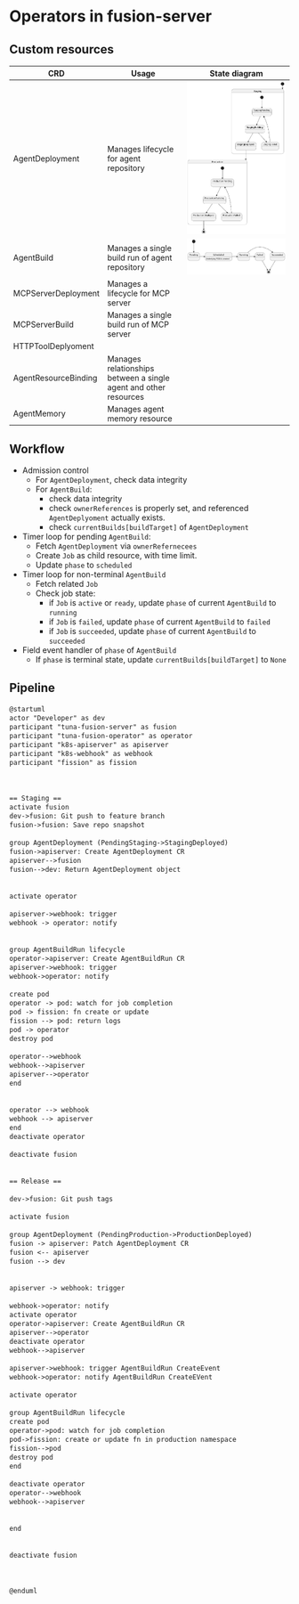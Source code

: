 # Operators in fusion-server

## Custom resources

| CRD               	| Usage                                          | State diagram                                             |
|-----------------------|------------------------------------------------|-----------------------------------------------------------|
| AgentDeployment		| Manages lifecycle for agent repository         | ![Agent Deployment](./state_diagram/agent_deployment.svg) |
| AgentBuild			| Manages a single build run of agent repository | ![AgentBuildRun](./state_diagram/agent_build_run.svg)     |
| MCPServerDeployment	| Manages a lifecycle for MCP server             |                                                           |
| MCPServerBuild		| Manages a single build run of MCP server       |                                                           |
| HTTPToolDeplyoment	|                                                |                                                           |
| AgentResourceBinding	| Manages relationships between a single agent and other resources |											|
| AgentMemory			| Manages agent memory resource					 |															| 


## Workflow

* Admission control
  * For `AgentDeployment`, check data integrity
  * For `AgentBuild`:
    * check data integrity
    * check `ownerReferences` is properly set, and referenced `AgentDeplyoment` actually exists.
    * check `currentBuilds[buildTarget]` of `AgentDeployment`
* Timer loop for pending `AgentBuild`:
  * Fetch `AgentDeployment` via `ownerRefernecees`
  * Create `Job` as child resource, with time limit.
  * Update `phase` to `scheduled`
* Timer loop for non-terminal `AgentBuild`
  * Fetch related `Job`
  * Check job state:
    * if `Job` is `active` or `ready`, update `phase` of current `AgentBuild` to `running`
    * if `Job` is `failed`, update `phase` of current `AgentBuild` to `failed`
    * if `Job` is `succeeded`, update `phase` of current `AgentBuild` to `succeeded`
* Field event handler of `phase` of `AgentBuild`
  * If `phase` is terminal state, update `currentBuilds[buildTarget]` to `None` 


## Pipeline

```plantuml
@startuml
actor "Developer" as dev
participant "tuna-fusion-server" as fusion
participant "tuna-fusion-operator" as operator
participant "k8s-apiserver" as apiserver
participant "k8s-webhook" as webhook
participant "fission" as fission
 
 
 
== Staging ==
activate fusion
dev->fusion: Git push to feature branch
fusion->fusion: Save repo snapshot

group AgentDeployment (PendingStaging->StagingDeployed)
fusion->apiserver: Create AgentDeployment CR
apiserver-->fusion
fusion-->dev: Return AgentDeployment object


activate operator

apiserver->webhook: trigger
webhook -> operator: notify


group AgentBuildRun lifecycle
operator->apiserver: Create AgentBuildRun CR
apiserver->webhook: trigger
webhook->operator: notify

create pod
operator -> pod: watch for job completion
pod -> fission: fn create or update
fission --> pod: return logs
pod -> operator
destroy pod

operator-->webhook
webhook-->apiserver
apiserver-->operator
end


operator --> webhook
webhook --> apiserver
end
deactivate operator

deactivate fusion


== Release ==

dev->fusion: Git push tags

activate fusion

group AgentDeployment (PendingProduction->ProductionDeployed)
fusion -> apiserver: Patch AgentDeployment CR
fusion <-- apiserver
fusion --> dev


apiserver -> webhook: trigger

webhook->operator: notify
activate operator
operator->apiserver: Create AgentBuildRun CR
apiserver-->operator
deactivate operator
webhook-->apiserver

apiserver->webhook: trigger AgentBuildRun CreateEvent
webhook->operator: notify AgentBuildRun CreateEVent

activate operator

group AgentBuildRun lifecycle
create pod
operator->pod: watch for job completion
pod->fission: create or update fn in production namespace
fission-->pod
destroy pod
end

deactivate operator
operator-->webhook
webhook-->apiserver


end


deactivate fusion



@enduml

```